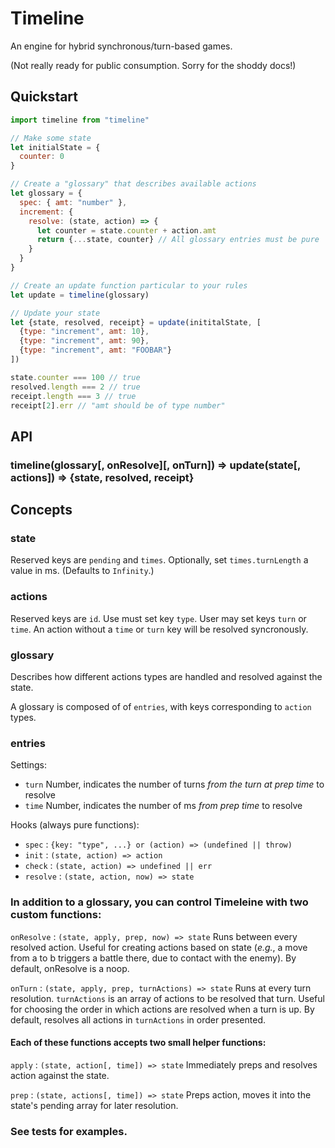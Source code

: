 # Timeline

An engine for hybrid synchronous/turn-based games.

(Not really ready for public consumption. Sorry for the shoddy docs!)

## Quickstart

``` js
import timeline from "timeline"

// Make some state
let initialState = {
  counter: 0
}

// Create a "glossary" that describes available actions 
let glossary = {
  spec: { amt: "number" },
  increment: {
    resolve: (state, action) => {
      let counter = state.counter + action.amt
      return {...state, counter} // All glossary entries must be pure
    }
  }
}

// Create an update function particular to your rules
let update = timeline(glossary)

// Update your state
let {state, resolved, receipt} = update(inititalState, [
  {type: "increment", amt: 10},
  {type: "increment", amt: 90},
  {type: "increment", amt: "FOOBAR"}
])

state.counter === 100 // true
resolved.length === 2 // true
receipt.length === 3 // true
receipt[2].err // "amt should be of type number"
```
## API
### timeline(glossary[, onResolve][, onTurn]) => update(state[, actions]) => {state, resolved, receipt}

## Concepts
### state
Reserved keys are `pending` and `times`.
Optionally, set `times.turnLength` a value in ms. (Defaults to `Infinity`.)

### actions
Reserved keys are `id`.
Use must set key `type`. User may set keys `turn` or `time`.
An action without a `time` or `turn` key will be resolved syncronously.

### glossary
Describes how different actions types are handled and resolved against the state.

A glossary is composed of of `entries`, with keys corresponding to `action` types.

### entries
Settings:
- `turn` Number, indicates the number of turns _from the turn at prep time_ to resolve
- `time` Number, indicates the number of ms _from prep time_ to resolve

Hooks (always pure functions):
- `spec` : `{key: "type", ...} or (action) => (undefined || throw)`
- `init` : `(state, action) => action`
- `check` : `(state, action) => undefined || err`
- `resolve` : `(state, action, now) => state`

### In addition to a glossary, you can control Timeleine with two custom functions:
`onResolve` : `(state, apply, prep, now) => state`
Runs between every resolved action. Useful for creating actions based on state (_e.g._, a move from a to b triggers a battle there, due to contact with the enemy).
By default, onResolve is a noop. 

`onTurn` : `(state, apply, prep, turnActions) => state`
Runs at every turn resolution. `turnActions` is an array of actions to be resolved that turn. Useful for choosing the order in which actions are resolved when a turn is up.
By default, resolves all actions in `turnActions` in order presented.

#### Each of these functions accepts two small helper functions:
`apply` : `(state, action[, time]) => state`
Immediately preps and resolves action against the state.

`prep` : `(state, actions[, time]) => state`
Preps action, moves it into the state's pending array for later resolution.

### See tests for examples.